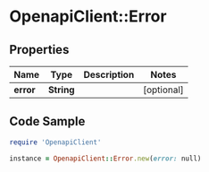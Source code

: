 # OpenapiClient::Error

## Properties

Name | Type | Description | Notes
------------ | ------------- | ------------- | -------------
**error** | **String** |  | [optional] 

## Code Sample

```ruby
require 'OpenapiClient'

instance = OpenapiClient::Error.new(error: null)
```


